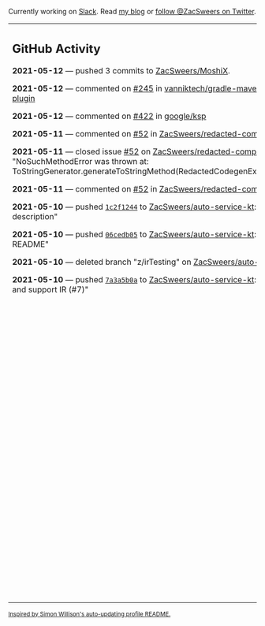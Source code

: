 Currently working on [Slack](https://slack.com/). Read [my blog](https://zacsweers.dev/) or [follow @ZacSweers on Twitter](https://twitter.com/ZacSweers).

<table><tr><td valign="top" width="60%">

## GitHub Activity
<!-- githubActivity starts -->
**2021-05-12** — pushed 3 commits to [ZacSweers/MoshiX](https://api.github.com/repos/ZacSweers/MoshiX).

**2021-05-12** — commented on [#245](https://github.com/vanniktech/gradle-maven-publish-plugin/pull/245#issuecomment-840131329) in [vanniktech/gradle-maven-publish-plugin](https://api.github.com/repos/vanniktech/gradle-maven-publish-plugin)

**2021-05-12** — commented on [#422](https://github.com/google/ksp/pull/422#issuecomment-839772270) in [google/ksp](https://api.github.com/repos/google/ksp)

**2021-05-11** — commented on [#52](https://github.com/ZacSweers/redacted-compiler-plugin/issues/52#issuecomment-838669235) in [ZacSweers/redacted-compiler-plugin](https://api.github.com/repos/ZacSweers/redacted-compiler-plugin)

**2021-05-11** — closed issue [#52](https://api.github.com/repos/ZacSweers/redacted-compiler-plugin/issues/52) on [ZacSweers/redacted-compiler-plugin](https://api.github.com/repos/ZacSweers/redacted-compiler-plugin): "NoSuchMethodError was thrown at: ToStringGenerator.generateToStringMethod(RedactedCodegenExtension.kt:229)"

**2021-05-11** — commented on [#52](https://github.com/ZacSweers/redacted-compiler-plugin/issues/52#issuecomment-838650409) in [ZacSweers/redacted-compiler-plugin](https://api.github.com/repos/ZacSweers/redacted-compiler-plugin)

**2021-05-10** — pushed [`1c2f1244`](https://github.com/ZacSweers/auto-service-kt/commit/1c2f1244a2d3e97fca3196f6312c807f28fa8904) to [ZacSweers/auto-service-kt](https://api.github.com/repos/ZacSweers/auto-service-kt): "Update description"

**2021-05-10** — pushed [`06cedb05`](https://github.com/ZacSweers/auto-service-kt/commit/06cedb05311edf2816d96205ad82198829637e04) to [ZacSweers/auto-service-kt](https://api.github.com/repos/ZacSweers/auto-service-kt): "Add a README"

**2021-05-10** — deleted branch "z/irTesting" on [ZacSweers/auto-service-kt](https://api.github.com/repos/ZacSweers/auto-service-kt)

**2021-05-10** — pushed [`7a3a5b0a`](https://github.com/ZacSweers/auto-service-kt/commit/7a3a5b0a96d54271649b6f7c78fe2d688ff63e9b) to [ZacSweers/auto-service-kt](https://api.github.com/repos/ZacSweers/auto-service-kt): "Rework impl and support IR (#7)"
<!-- githubActivity ends -->
</td><td valign="top" width="40%">

## On My Blog
<!-- blog starts -->
**2021-02-02** — [Disposables Can Cause Memory Leaks](https://www.zacsweers.dev/disposables-can-cause-memory-leaks/)

**2021-01-29** — [Kapt's Hidden Test Costs](https://www.zacsweers.dev/kapts-hidden-test-costs/)

**2020-07-13** — [Time in UI Programming](https://www.zacsweers.dev/time-in-ui/)

**2020-07-08** — [Tick Tock: Desugaring and Timezones](https://www.zacsweers.dev/ticktock-desugaring-timezones/)

**2020-06-11** — [Kotlin Symbol Processing: Early Thoughts](https://www.zacsweers.dev/kotlin-symbol-processor-early-thoughts/)

**2020-05-01** — [Dagger Party Tricks: Extension Functions](https://www.zacsweers.dev/dagger-party-tricks-extension-functions/)

**2020-04-03** — [Making My WFH Life Bearable](https://www.zacsweers.dev/making-wfh-life-bearable/)

**2020-03-16** — [Android's Built-in ProGuard Rules: The Missing Guide](https://www.zacsweers.dev/android-proguard-rules/)

**2020-03-09** — [Stories from Josephine](https://www.zacsweers.dev/stories-from-josephine/)

**2020-02-05** — [It's Nothing](https://www.zacsweers.dev/its-nothing/)
<!-- blog ends -->
More on [zacsweers.dev](https://zacsweers.dev/)
</td></tr></table>

<sub><a href="https://simonwillison.net/2020/Jul/10/self-updating-profile-readme/">Inspired by Simon Willison's auto-updating profile README.</a></sub>
